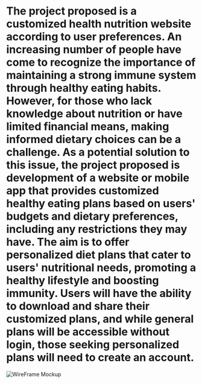 The project proposed is a customized health nutrition website according to user preferences. An increasing number of people have come to recognize the importance of maintaining a strong immune system through healthy eating habits. However, for those who lack knowledge about nutrition or have limited financial means, making informed dietary choices can be a challenge. As a potential solution to this issue, the project proposed is development of a website or mobile app that provides customized healthy eating plans based on users' budgets and dietary preferences, including any restrictions they may have. The aim is to offer personalized diet plans that cater to users' nutritional needs, promoting a healthy lifestyle and boosting immunity. Users will have the ability to download and share their customized plans, and while general plans will be accessible without login, those seeking personalized plans will need to create an account.
=====================================================================================================================================



![WireFrame Mockup](https://github.com/Krisha221/Custom-diet/assets/165743431/0474ba96-d6ab-4183-af8f-6ef2ff2d4151)
